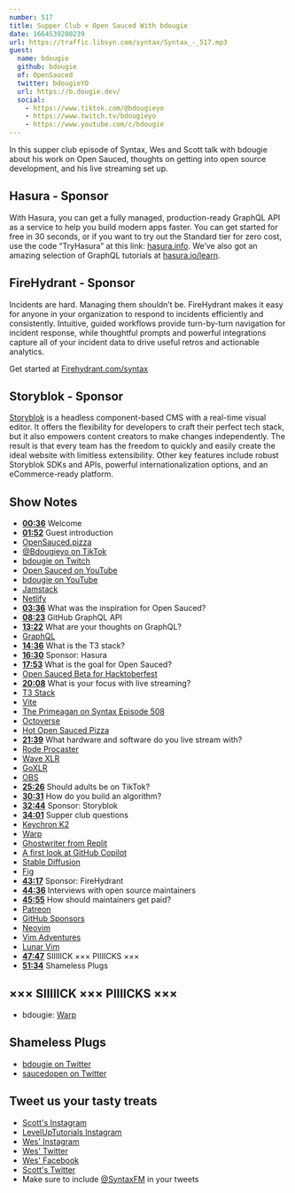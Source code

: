 ```yaml
---
number: 517
title: Supper Club × Open Sauced With bdougie
date: 1664539200239
url: https://traffic.libsyn.com/syntax/Syntax_-_517.mp3
guest:
  name: bdougie
  github: bdougie
  of: OpenSauced
  twitter: bdougieYO
  url: https://b.dougie.dev/
  social:
    - https://www.tiktok.com/@bdougieyo
    - https://www.twitch.tv/bdougieyo
    - https://www.youtube.com/c/bdougie
---
```


In this supper club episode of Syntax, Wes and Scott talk with bdougie about his work on Open Sauced, thoughts on getting into open source development, and his live streaming set up.

## Hasura - Sponsor

With Hasura, you can get a fully managed, production-ready GraphQL API as a service to help you build modern apps faster. You can get started for free in 30 seconds, or if you want to try out the Standard tier for zero cost, use the code “TryHasura” at this link: [hasura.info](https://hasura.info/freetrial). We’ve also got an amazing selection of GraphQL tutorials at [hasura.io/learn](https://hasura.io/learn).

## FireHydrant - Sponsor

Incidents are hard. Managing them shouldn’t be. FireHydrant makes it easy for anyone in your organization to respond to incidents efficiently and consistently. Intuitive, guided workflows provide turn-by-turn navigation for incident response, while thoughtful prompts and powerful integrations capture all of your incident data to drive useful retros and actionable analytics.

Get started at [Firehydrant.com/syntax](https://Firehydrant.com/syntax)

## Storyblok - Sponsor

[Storyblok](https://www.storyblok.com/?utm_source=syntaxfm&utm_medium=sponsor&utm_campaign=AWA_SPON_SFM_TRA&utm_content=syntaxfm-podcast) is a headless component-based CMS with a real-time visual editor. It offers the flexibility for developers to craft their perfect tech stack, but it also empowers content creators to make changes independently. The result is that every team has the freedom to quickly and easily create the ideal website with limitless extensibility. Other key features include robust Storyblok SDKs and APIs, powerful internationalization options, and an eCommerce-ready platform.

## Show Notes

- **[00:36](#t=00:36)** Welcome
- **[01:52](#t=01:52)** Guest introduction
- [OpenSauced.pizza](https://opensauced.pizza/)
- [@Bdougieyo on TikTok](https://www.tiktok.com/@bdougieyo)
- [bdougie on Twitch](https://www.twitch.tv/bdougieyo)
- [Open Sauced on YouTube](https://www.youtube.com/c/OpenSauced)
- [bdougie on YouTube](https://www.youtube.com/c/bdougie)
- [Jamstack](https://jamstack.org)
- [Netlify](https://www.netlify.com)
- **[03:36](#t=03:36)** What was the inspiration for Open Sauced?
- **[08:23](#t=08:23)** GitHub GraphQL API
- **[13:22](#t=13:22)** What are your thoughts on GraphQL?
- [GraphQL](https://www.graphql.com)
- **[14:36](#t=14:36)** What is the T3 stack?
- **[16:30](#t=16:30)** Sponsor: Hasura
- **[17:53](#t=17:53)** What is the goal for Open Sauced?
- [Open Sauced Beta for Hacktoberfest](https://beta.insights.opensauced.pizza)
- **[20:08](#t=20:08)** What is your focus with live streaming?
- [T3 Stack](https://github.com/topics/t3-stack)
- [Vite](https://vitejs.dev)
- [The Primeagan on Syntax Episode 508](https://syntax.fm/show/508/supper-club-the-primeagan-vim-streaming-rust-all-around-interesting-guy)
- [Octoverse](https://octoverse.github.com)
- [Hot Open Sauced Pizza](https://hot.opensauced.pizza)
- **[21:39](#t=21:39)** What hardware and software do you live stream with?
- [Rode Procaster](https://rode.com/en/microphones/broadcast/procaster)
- [Wave XLR](https://www.elgato.com/en/wave-xlr)
- [GoXLR](https://www.tc-helicon.com/series.html?category=R-TCHELICON-GOXLRSERIES)
- [OBS](https://obsproject.com)
- **[25:26](#t=25:26)** Should adults be on TikTok?
- **[30:31](#t=30:31)** How do you build an algorithm?
- **[32:44](#t=32:44)** Sponsor: Storyblok
- **[34:01](#t=34:01)** Supper club questions
- [Keychron K2](https://www.keychron.com/products/keychron-k2-wireless-mechanical-keyboard)
- [Warp](https://www.warp.dev)
- [Ghostwriter from Replit](https://docs.replit.com/programming-ide/GhostWriter-FAQ#what-is-ghostwriter)
- [A first look at GitHub Copilot](https://www.youtube.com/watch?v=XASH3z3TORo)
- [Stable Diffusion](https://stablediffusionweb.com)
- [Fig](https://fig.io)
- **[43:17](#t=43:17)** Sponsor: FireHydrant
- **[44:36](#t=44:36)** Interviews with open source maintainers
- **[45:55](#t=45:55)** How should maintainers get paid?
- [Patreon](http://patreon.com)
- [GitHub Sponsors](https://github.com/sponsors)
- [Neovim](https://neovim.io)
- [Vim Adventures](https://vim-adventures.com)
- [Lunar Vim](https://www.lunarvim.org)
- **[47:47](#t=47:47)** SIIIIICK ××× PIIIICKS ×××
- **[51:34](#t=51:34)** Shameless Plugs

## ××× SIIIIICK ××× PIIIICKS ×××

- bdougie: [Warp](https://www.warp.dev)

## Shameless Plugs

- [bdougie on Twitter](https://twitter.com/bdougieYO)
- [saucedopen on Twitter](https://twitter.com/saucedopen)

## Tweet us your tasty treats

- [Scott's Instagram](https://www.instagram.com/stolinski/)
- [LevelUpTutorials Instagram](https://www.instagram.com/LevelUpTutorials/)
- [Wes' Instagram](https://www.instagram.com/wesbos/)
- [Wes' Twitter](https://twitter.com/wesbos)
- [Wes' Facebook](https://www.facebook.com/wesbos.developer)
- [Scott's Twitter](https://twitter.com/stolinski)
- Make sure to include [@SyntaxFM](https://twitter.com/SyntaxFM) in your tweets
